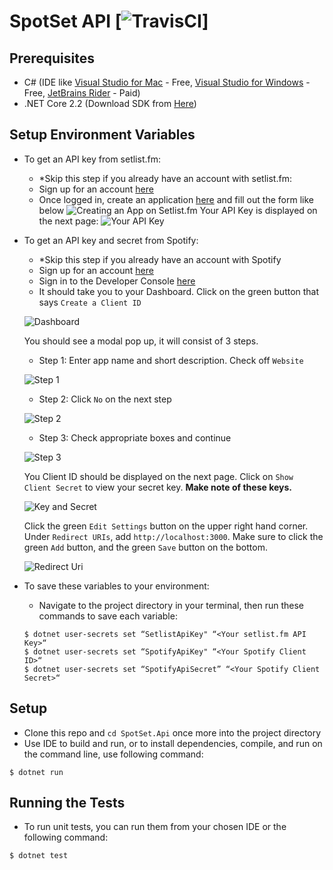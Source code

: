 # SpotSet API [![TravisCI](https://travis-ci.com/hyoyou/spotset_api.svg?branch=master)]

## Prerequisites
* C# (IDE like [Visual Studio for Mac](https://visualstudio.microsoft.com/vs/mac/) - Free, [Visual Studio for Windows](https://visualstudio.microsoft.com/vs/) - Free, [JetBrains Rider](https://www.jetbrains.com/rider/) - Paid)
* .NET Core 2.2 (Download SDK from [Here](https://dotnet.microsoft.com/download))

## Setup Environment Variables

* To get an API key from setlist.fm:
    * *Skip this step if you already have an account with setlist.fm:
    * Sign up for an account [here](https://www.setlist.fm/signup)
    * Once logged in, create an application [here](https://www.setlist.fm/settings/apps) and fill out the form like below
    ![Creating an App on Setlist.fm](https://spotset.s3.amazonaws.com/Screen+Shot+2019-07-16+at+5.27.14+PM.png)
    Your API Key is displayed on the next page:
    ![Your API Key](https://spotset.s3.amazonaws.com/Screen+Shot+2019-07-16+at+5.28.05+PM.png)
    
* To get an API key and secret from Spotify:
    * *Skip this step if you already have an account with Spotify
    * Sign up for an account [here](https://www.spotify.com/us/signup/)
    * Sign in to the Developer Console [here](https://developer.spotify.com/dashboard/)
    * It should take you to your Dashboard. Click on the green button that says `Create a Client ID`
    
    ![Dashboard](https://spotset.s3.amazonaws.com/Screen+Shot+2019-07-16+at+5.32.10+PM.png)
    
    You should see a modal pop up, it will consist of 3 steps.
    * Step 1: Enter app name and short description. Check off `Website`
    
    ![Step 1](https://spotset.s3.amazonaws.com/Screen+Shot+2019-07-16+at+5.33.54+PM.png)
    
    * Step 2: Click `No` on the next step
    
    ![Step 2](https://spotset.s3.amazonaws.com/Screen+Shot+2019-07-16+at+5.34.38+PM.png)
    
    * Step 3: Check appropriate boxes and continue
    
    ![Step 3](https://spotset.s3.amazonaws.com/Screen+Shot+2019-07-16+at+5.34.58+PM.png)
    
    You Client ID should be displayed on the next page. Click on `Show Client Secret` to view your secret key.
    **Make note of these keys.**
    
    ![Key and Secret](https://spotset.s3.amazonaws.com/Screen+Shot+2019-07-16+at+5.35.36+PM.png)
    
    Click the green `Edit Settings` button on the upper right hand corner.
    Under `Redirect URIs`, add `http://localhost:3000`. Make sure to click the green `Add` button, and the green `Save` button on the bottom.
    
    ![Redirect Uri](https://spotset.s3.amazonaws.com/Screen+Shot+2019-07-16+at+5.36.25+PM.png)

* To save these variables to your environment:
    * Navigate to the project directory in your terminal, then run these commands to save each variable:
    
   ```
   $ dotnet user-secrets set “SetlistApiKey" “<Your setlist.fm API Key>“
   $ dotnet user-secrets set “SpotifyApiKey" “<Your Spotify Client ID>“
   $ dotnet user-secrets set “SpotifyApiSecret” “<Your Spotify Client Secret>“
   ```
   

## Setup
* Clone this repo and `cd SpotSet.Api` once more into the project directory
* Use IDE to build and run, or to install dependencies, compile, and run on the command line, use following command:

```
$ dotnet run
```

## Running the Tests
* To run unit tests, you can run them from your chosen IDE or the following command:

```
$ dotnet test
```